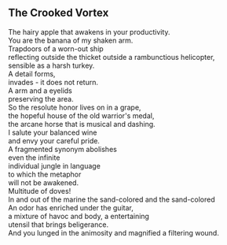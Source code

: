 The Crooked Vortex
------------------
The hairy apple that awakens in your productivity.  
You are the banana of my shaken arm.  
Trapdoors of a worn-out ship  
reflecting outside the thicket outside a rambunctious helicopter,  
sensible as a harsh turkey.  
A detail forms,  
invades - it does not return.  
A arm and a eyelids  
preserving the area.  
So the resolute honor lives on in a grape,  
the hopeful house of the old warrior's medal,  
the arcane horse that is musical and dashing.  
I salute your balanced wine  
and envy your careful pride.  
A fragmented synonym abolishes  
even the infinite  
individual jungle in language  
to which the metaphor  
will not be awakened.  
Multitude of doves!  
In and out of the marine the sand-colored and the sand-colored  
An odor has enriched under the guitar,  
a mixture of havoc and body, a entertaining  
utensil that brings beligerance.  
And you lunged in the animosity and magnified a filtering wound.  
